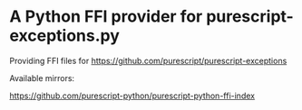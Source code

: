 # A Python FFI provider for purescript-exceptions.py
Providing FFI files for https://github.com/purescript/purescript-exceptions

Available mirrors:

https://github.com/purescript-python/purescript-python-ffi-index
